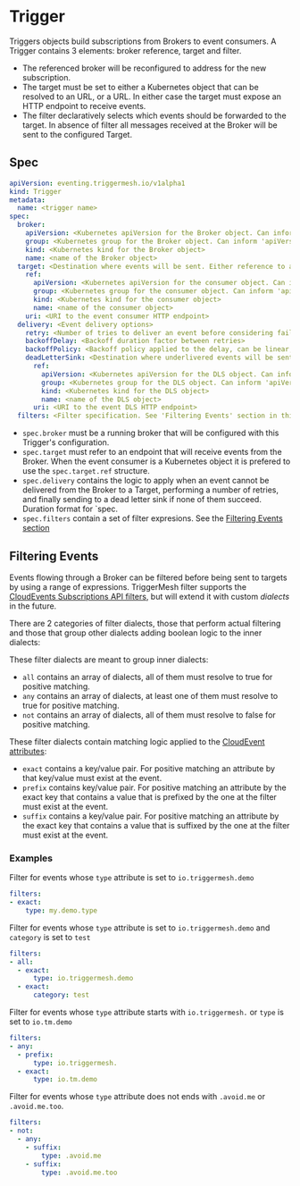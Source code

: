 # Trigger

Triggers objects build subscriptions from Brokers to event consumers. A Trigger contains 3 elements: broker reference, target and filter.

- The referenced broker will be reconfigured to address for the new subscription.
- The target must be set to either a Kubernetes object that can be resolved to an URL, or a URL. In either case the target must expose an HTTP endpoint to receive events.
- The filter declaratively selects which events should be forwarded to the target. In absence of filter all messages received at the Broker will be sent to the configured Target.

## Spec

```yaml
apiVersion: eventing.triggermesh.io/v1alpha1
kind: Trigger
metadata:
  name: <trigger name>
spec:
  broker:
    apiVersion: <Kubernetes apiVersion for the Broker object. Can inform 'group' instead>
    group: <Kubernetes group for the Broker object. Can inform 'apiVersion' instead>
    kind: <Kubernetes kind for the Broker object>
    name: <name of the Broker object>
  target: <Destination where events will be sent. Either reference to an objet or URI>
    ref:
      apiVersion: <Kubernetes apiVersion for the consumer object. Can inform 'group' instead>
      group: <Kubernetes group for the consumer object. Can inform 'apiVersion' instead>
      kind: <Kubernetes kind for the consumer object>
      name: <name of the consumer object>
    uri: <URI to the event consumer HTTP endpoint>
  delivery: <Event delivery options>
    retry: <Number of tries to deliver an event before considering failed>
    backoffDelay: <Backoff duration factor between retries>
    backoffPolicy: <Backoff policy applied to the delay, can be linear, exponential or constant>
    deadLetterSink: <Destination where underlivered events will be sent>
      ref:
        apiVersion: <Kubernetes apiVersion for the DLS object. Can inform 'group' instead>
        group: <Kubernetes group for the DLS object. Can inform 'apiVersion' instead>
        kind: <Kubernetes kind for the DLS object>
        name: <name of the DLS object>
      uri: <URI to the event DLS HTTP endpoint>
  filters: <Filter specification. See 'Filtering Events' section in this doc>
```

- `spec.broker` must be a running broker that will be configured with this Trigger's configuration.
- `spec.target` must refer to an endpoint that will receive events from the Broker. When the event consumer is a Kubernetes object it is prefered to use the `spec.target.ref` structure.
- `spec.delivery` contains the logic to apply when an event cannot be delivered from the Broker to a Target, performing a number of retries, and finally sending to a dead letter sink if none of them succeed. Duration format for `spec.
- `spec.filters` contain a set of filter expresions. See the [Filtering Events section](#filtering-events)

## Filtering Events

Events flowing through a Broker can be filtered before being sent to targets by using a range of expressions. TriggerMesh filter supports the [CloudEvents Subscriptions API filters](https://github.com/cloudevents/spec/blob/main/subscriptions/spec.md#324-filters), but will extend it with custom _dialects_ in the future.

There are 2 categories of filter dialects, those that perform actual filtering and those that group other dialects adding boolean logic to the inner dialects:

These filter dialects are meant to group inner dialects:

- `all` contains an array of dialects, all of them must resolve to true for positive matching.
- `any` contains an array of dialects, at least one of them must resolve to true for positive matching.
- `not` contains an array of dialects, all of them must resolve to false for positive matching.

These filter dialects contain matching logic applied to the [CloudEvent attributes](https://github.com/cloudevents/spec/blob/v1.0.2/cloudevents/spec.md#context-attributes):

- `exact` contains a key/value pair. For positive matching an attribute by that key/value must exist at the event.
- `prefix` contains key/value pair. For positive matching an attribute by the exact key that contains a value that is prefixed by the one at the filter must exist at the event.
- `suffix` contains a key/value pair. For positive matching an attribute by the exact key that contains a value that is suffixed by the one at the filter must exist at the event.

### Examples

Filter for events whose `type` attribute is set to `io.triggermesh.demo`

```yaml
filters:
- exact:
    type: my.demo.type
```

Filter for events whose `type` attribute is set to `io.triggermesh.demo` and `category` is set to `test`

```yaml
filters:
- all:
  - exact:
      type: io.triggermesh.demo
  - exact:
      category: test
```

Filter for events whose `type` attribute starts with `io.triggermesh.` or `type` is set to `io.tm.demo`

```yaml
filters:
- any:
  - prefix:
      type: io.triggermesh.
  - exact:
      type: io.tm.demo
```

Filter for events whose `type` attribute does not ends with `.avoid.me` or `.avoid.me.too`.

```yaml
filters:
- not:
  - any:
    - suffix:
        type: .avoid.me
    - suffix:
        type: .avoid.me.too
```
